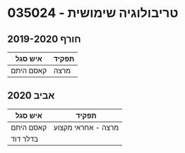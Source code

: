 # 035024 - טריבולוגיה שימושית

## חורף 2019-2020

| איש סגל | תפקיד |
| ---- | ---- |
| קאסם היתם | מרצה |

## אביב 2020

| איש סגל | תפקיד |
| ---- | ---- |
| קאסם היתם | מרצה - אחראי מקצוע |
| בדלר דוד |  |

